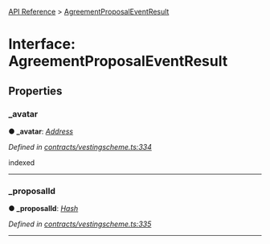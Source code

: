 [API Reference](../README.md) > [AgreementProposalEventResult](../interfaces/AgreementProposalEventResult.md)



# Interface: AgreementProposalEventResult


## Properties
<a id="_avatar"></a>

###  _avatar

**●  _avatar**:  *[Address](../#Address)* 

*Defined in [contracts/vestingscheme.ts:334](https://github.com/daostack/arc.js/blob/61e5f90/lib/contracts/vestingscheme.ts#L334)*



indexed




___

<a id="_proposalId"></a>

###  _proposalId

**●  _proposalId**:  *[Hash](../#Hash)* 

*Defined in [contracts/vestingscheme.ts:335](https://github.com/daostack/arc.js/blob/61e5f90/lib/contracts/vestingscheme.ts#L335)*





___


